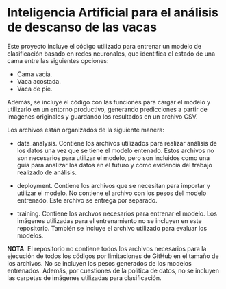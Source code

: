 ﻿# Inteligencia Artificial para el análisis de descanso de las vacas

Este proyecto incluye el código utilizado para entrenar un modelo de clasificación basado en redes neuronales, que identifica el estado de una cama entre las siguientes opciones:

- Cama vacía.
- Vaca acostada.
- Vaca de pie.

Además, se incluye el código con las funciones para cargar el modelo y utilizarlo en un entorno productivo, generando predicciones a partir de imagenes originales y guardando los resultados en un archivo CSV.

Los archivos están organizados de la siguiente manera:

- data_analysis. Contiene los archivos utilizados para realizar análisis de los datos una vez que se tiene el modelo entenado. Estos archivos no son necesarios para utilizar el modelo, pero son incluidos como una guía para analizar los datos en el futuro y como evidencia del trabajo realizado de análisis.

- deployment. Contiene los archivos que se necesitan para importar y utilizar el modelo. No contiene el archivo con los pesos del modelo entrenado. Este archivo se entrega por separado.

- training. Contiene los archvos necesarios para entrenar el modelo. Los imágenes utilizadas para el entrenamiento no se incluyen en este repositorio. También se incluye el archivo utilizado para evaluar los modelos.

**NOTA**. El repositorio no contiene todos los archivos necesarios para la ejecución de todos los códigos por limitaciones de GitHub en el tamaño de los archivos. No se incluyen los pesos generados de los modelos entrenados. Además, por cuestiones de la política de datos, no se incluyen las carpetas de imágenes utilizadas para clasificación.
